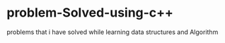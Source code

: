 # problem-Solved-using-c++

problems that i have solved while learning data structures and Algorithm
